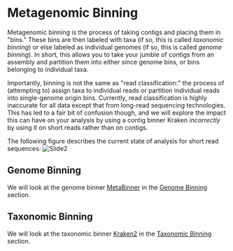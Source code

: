 # Metagenomic Binning

Metagenomic binning is the process of taking contigs and placing them in "bins." These bins are then labeled with taxa (if so, this is called _taxonomic binning_) or else 
labeled as individual genomes (if so, this is called _genome binning_). In short, this allows you to take your jumble of contigs from an assembly and partition them into either 
since genome bins, or bins belonging to individual taxa.

Importantly, binning is not the same as "read classification:" the process of (attempting to) assign taxa to individual reads or partition individual reads into single-genome origin 
bins. Currently, read classification is highly inaccurate for all data except that from long-read sequencing technologies. This has led to a fair bit of confusion though, 
and we will explore the impact this can have on your analysis by using a contig binner Kraken _incorrectly_ by using it on short reads rather than on contigs.

The following figure describes the current state of analysis for short read sequences:
![Slide2](https://user-images.githubusercontent.com/6362936/128400238-f9afa999-9a38-43a3-9412-813aa97908bd.PNG)


## Genome Binning
We will look at the genome binner [MetaBinner](https://github.com/ziyewang/MetaBinner) in the [Genome Binning](GenomeBinning.md) section.

## Taxonomic Binning
We will look at the taxonomic binner [Kraken2](https://ccb.jhu.edu/software/kraken2/index.shtml) in the [Taxonomic Binning](TaxonomicBinning.md) section.
